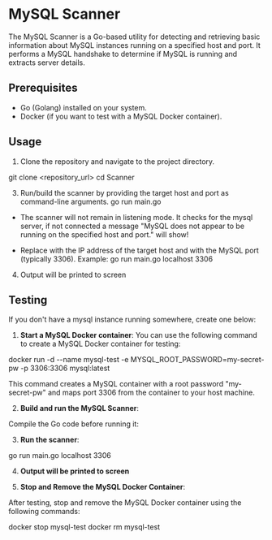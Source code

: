 # MySQL Scanner

The MySQL Scanner is a Go-based utility for detecting and retrieving basic information about MySQL instances running on a specified host and port. It performs a MySQL handshake to determine if MySQL is running and extracts server details.

## Prerequisites

- Go (Golang) installed on your system.
- Docker (if you want to test with a MySQL Docker container).

## Usage

1. Clone the repository and navigate to the project directory.

git clone <repository_url>
cd Scanner

3. Run/build the scanner by providing the target host and port as command-line arguments.
go run main.go <host> <port>

- The scanner will not remain in listening mode. It checks for the mysql server, if not connected a message "MySQL does not appear to be running on the specified host and port." will show!

- Replace <host> with the IP address of the target host and <port> with the MySQL port (typically 3306). Example: go run main.go localhost 3306

4. Output will be printed to screen
   
## Testing

If you don't have a mysql instance running somewhere, create one below:

1. **Start a MySQL Docker container**:
You can use the following command to create a MySQL Docker container for testing:

docker run -d --name mysql-test -e MYSQL_ROOT_PASSWORD=my-secret-pw -p 3306:3306 mysql:latest

This command creates a MySQL container with a root password "my-secret-pw" and maps port 3306 from the container to your host machine.

2. **Build and run the MySQL Scanner**:

Compile the Go code before running it:

3. **Run the scanner**:

go run main.go localhost 3306

4. **Output will be printed to screen**

5. **Stop and Remove the MySQL Docker Container**:

After testing, stop and remove the MySQL Docker container using the following commands:

docker stop mysql-test
docker rm mysql-test

